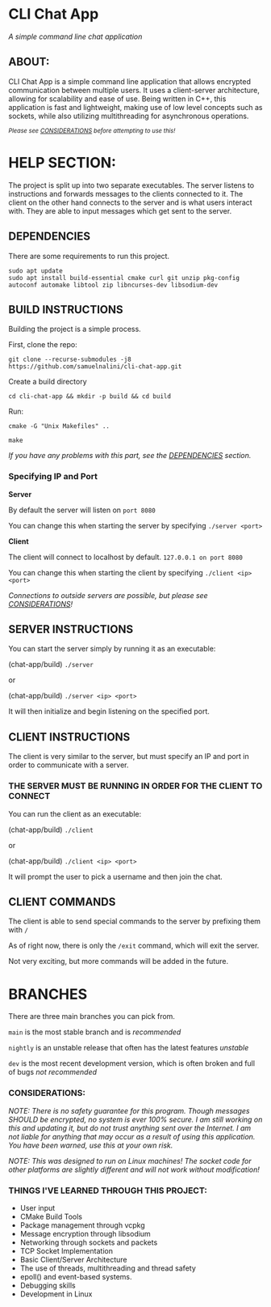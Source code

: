 # CLI Chat App
*A simple command line chat application*

## ABOUT:

CLI Chat App is a simple command line application that allows encrypted communication between multiple users. It uses a client-server architecture, allowing for scalability and ease of use. Being written in C++, this application is fast and lightweight, making use of low level concepts such as sockets, while also utilizing multithreading for asynchronous operations.

<sub>*Please see [CONSIDERATIONS](#considerations) before attempting to use this!*</sub>

# HELP SECTION:

The project is split up into two separate executables. The server listens to instructions and forwards messages to the clients connected to it.
The client on the other hand connects to the server and is what users interact with. They are able to input messages which get sent to the server.

## DEPENDENCIES

There are some requirements to run this project.

```
sudo apt update
sudo apt install build-essential cmake curl git unzip pkg-config autoconf automake libtool zip libncurses-dev libsodium-dev
```

## BUILD INSTRUCTIONS

Building the project is a simple process.

First, clone the repo:

```
git clone --recurse-submodules -j8 https://github.com/samuelnalini/cli-chat-app.git
```

Create a build directory

```
cd cli-chat-app && mkdir -p build && cd build
```

Run:

```
cmake -G "Unix Makefiles" ..
```

```
make
```

*If you have any problems with this part, see the [DEPENDENCIES](#dependencies) section.*


### Specifying IP and Port

**Server**

By default the server will listen on `port 8080`

You can change this when starting the server by specifying `./server <port>`

**Client**

The client will connect to localhost by default. `127.0.0.1 on port 8080`

You can change this when starting the client by specifying `./client <ip> <port>`

*Connections to outside servers are possible, but please see [CONSIDERATIONS](#considerations)!*


## SERVER INSTRUCTIONS

You can start the server simply by running it as an executable:

(chat-app/build) `./server`

or

(chat-app/build) `./server <ip> <port>`

It will then initialize and begin listening on the specified port.

## CLIENT INSTRUCTIONS

The client is very similar to the server, but must specify an IP and port in order to communicate with a server.

### THE SERVER MUST BE RUNNING IN ORDER FOR THE CLIENT TO CONNECT

You can run the client as an executable:

(chat-app/build) `./client`

or

(chat-app/build) `./client <ip> <port>`

It will prompt the user to pick a username and then join the chat.

## CLIENT COMMANDS

The client is able to send special commands to the server by prefixing them with `/`

As of right now, there is only the `/exit` command, which will exit the server.

Not very exciting, but more commands will be added in the future.

# BRANCHES

There are three main branches you can pick from.

`main` is the most stable branch and is *recommended*

`nightly` is an unstable release that often has the latest features *unstable*

`dev` is the most recent development version, which is often broken and full of bugs *not recommended*

### CONSIDERATIONS:

*NOTE: There is no safety guarantee for this program. Though messages SHOULD be encrypted, no system is ever 100% secure. I am still working on this and updating it, but do not trust anything sent over the Internet. I am not liable for anything that may occur as a result of using this application. You have been warned, use this at your own risk.*

*NOTE: This was designed to run on Linux machines! The socket code for other platforms are slightly different and will not work without modification!*

### THINGS I'VE LEARNED THROUGH THIS PROJECT:
  - User input
  - CMake Build Tools
  - Package management through vcpkg
  - Message encryption through libsodium
  - Networking through sockets and packets
  - TCP Socket Implementation
  - Basic Client/Server Architecture
  - The use of threads, multithreading and thread safety
  - epoll() and event-based systems.
  - Debugging skills
  - Development in Linux
